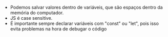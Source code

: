 - Podemos salvar valores dentro de variáveis, que são espaços dentro da memória do computador.
- JS é case sensitive.
- É importante sempre declarar variáveis com "const" ou "let", pois isso evita problemas na hora de debugar o código